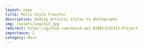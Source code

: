 ```yaml
---
layout: page
title: Multi-Style Transfer
description: Adding artistic styles to photographs
img: /assets/img/413.jpg
redirect: https://github.com/david-wei-01001/CSC413-Project
importance: 2
category: Main
---
```

